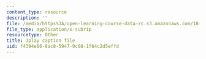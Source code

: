 ```yaml
---
content_type: resource
description: ''
file: /media/https%3A/open-learning-course-data-rc.s3.amazonaws.com/18-02-multivariable-calculus-fall-2007/f4394e668ac859479c081f64c2d5effd_24v9onS9Kcg.vtt
file_type: application/x-subrip
resourcetype: Other
title: 3play caption file
uid: f4394e66-8ac8-5947-9c08-1f64c2d5effd
---
```


